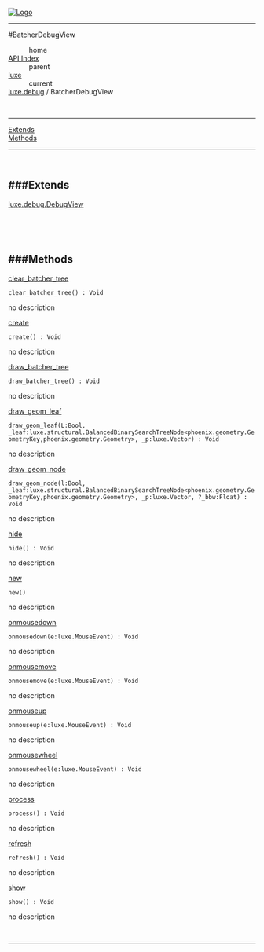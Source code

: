 
[![Logo](../../../images/logo.png)](../../../index.html)

---

#BatcherDebugView


&emsp;&emsp;&emsp;home   
[API Index](../../../api/index.html#luxe.debug)   
&emsp;&emsp;&emsp;parent    
[luxe](../)     
&emsp;&emsp;&emsp;current    
[luxe.debug](./) / BatcherDebugView

<br/>

---


[Extends](#Extends)   
[Methods](#Methods)   


---

&nbsp;   

<a class="lift" name="Extends" ></a>
###Extends   
---
<a class="lift" name="luxe.debug.DebugView" href="{{{rel_path}}}api/luxe/debug.DebugView.html">luxe.debug.DebugView</a>

&nbsp;   

&nbsp;   

<a class="lift" name="Methods" ></a>
###Methods   
---
<a class="lift" name="clear_batcher_tree" href="#clear_batcher_tree">clear_batcher_tree</a>



`clear_batcher_tree() : Void`

<span class="small_desc_flat"> no description </span>   

<a class="lift" name="create" href="#create">create</a>



`create() : Void`

<span class="small_desc_flat"> no description </span>   

<a class="lift" name="draw_batcher_tree" href="#draw_batcher_tree">draw_batcher_tree</a>



`draw_batcher_tree() : Void`

<span class="small_desc_flat"> no description </span>   

<a class="lift" name="draw_geom_leaf" href="#draw_geom_leaf">draw_geom_leaf</a>



`draw_geom_leaf(L:Bool, _leaf:luxe.structural.BalancedBinarySearchTreeNode<phoenix.geometry.GeometryKey,phoenix.geometry.Geometry>, _p:luxe.Vector) : Void`

<span class="small_desc_flat"> no description </span>   

<a class="lift" name="draw_geom_node" href="#draw_geom_node">draw_geom_node</a>



`draw_geom_node(l:Bool, _leaf:luxe.structural.BalancedBinarySearchTreeNode<phoenix.geometry.GeometryKey,phoenix.geometry.Geometry>, _p:luxe.Vector, ?_bbw:Float) : Void`

<span class="small_desc_flat"> no description </span>   

<a class="lift" name="hide" href="#hide">hide</a>



`hide() : Void`

<span class="small_desc_flat"> no description </span>   

<a class="lift" name="new" href="#new">new</a>



`new() `

<span class="small_desc_flat"> no description </span>   

<a class="lift" name="onmousedown" href="#onmousedown">onmousedown</a>



`onmousedown(e:luxe.MouseEvent) : Void`

<span class="small_desc_flat"> no description </span>   

<a class="lift" name="onmousemove" href="#onmousemove">onmousemove</a>



`onmousemove(e:luxe.MouseEvent) : Void`

<span class="small_desc_flat"> no description </span>   

<a class="lift" name="onmouseup" href="#onmouseup">onmouseup</a>



`onmouseup(e:luxe.MouseEvent) : Void`

<span class="small_desc_flat"> no description </span>   

<a class="lift" name="onmousewheel" href="#onmousewheel">onmousewheel</a>



`onmousewheel(e:luxe.MouseEvent) : Void`

<span class="small_desc_flat"> no description </span>   

<a class="lift" name="process" href="#process">process</a>



`process() : Void`

<span class="small_desc_flat"> no description </span>   

<a class="lift" name="refresh" href="#refresh">refresh</a>



`refresh() : Void`

<span class="small_desc_flat"> no description </span>   

<a class="lift" name="show" href="#show">show</a>



`show() : Void`

<span class="small_desc_flat"> no description </span>   



&nbsp;
&nbsp;
&nbsp;

---  


&nbsp;   
&nbsp;   